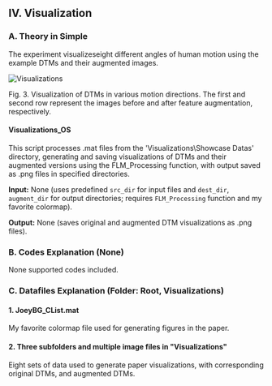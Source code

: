 ## IV. Visualization ##

### A. Theory in Simple ###

The experiment visualizeseight different angles of human motion using the example DTMs and their augmented images.

![Visualizations](https://github.com/user-attachments/assets/08cf1df3-263e-41df-8cf2-a83c1e7d0d13)

Fig. 3. Visualization of DTMs in various motion directions. The first and second row represent the images before and after feature augmentation, respectively.

#### Visualizations_OS ####

This script processes .mat files from the 'Visualizations\Showcase Datas\' directory, generating and saving visualizations of DTMs and their augmented versions using the FLM_Processing function, with output saved as .png files in specified directories.

**Input:** None (uses predefined `src_dir` for input files and `dest_dir`, `augment_dir` for output directories; requires `FLM_Processing` function and my favorite colormap).

**Output:** None (saves original and augmented DTM visualizations as .png files).

### B. Codes Explanation (None) ###

None supported codes included.

### C. Datafiles Explanation (Folder: Root, Visualizations) ###

#### 1. JoeyBG_CList.mat ####

My favorite colormap file used for generating figures in the paper.

#### 2. Three subfolders and multiple image files in "Visualizations\" ####

Eight sets of data used to generate paper visualizations, with corresponding original DTMs, and augmented DTMs.
